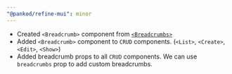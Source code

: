 ```yaml
---
"@pankod/refine-mui": minor
---
```


- Created `<Breadcrumb>` component from [`<Breadcrumbs>`](https://mui.com/material-ui/react-breadcrumbs/#api)
- Added `<Breadcrumb>` component to `CRUD` components. (`<List>`, `<Create>`, `<Edit>`, `<Show>`)
- Added breadcrumb props to all `CRUD` components. We can use `breadcrumbs` prop to add custom breadcrumbs.
